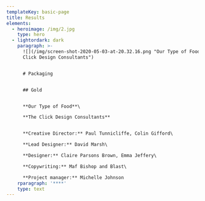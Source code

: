 ```yaml
---
templateKey: basic-page
title: Results
elements:
  - heroimage: /img/2.jpg
    type: hero
  - lightordark: dark
    paragraph: >-
      ![](/img/screen-shot-2020-05-03-at-20.32.16.png "Our Type of Food – The
      Click Design Consultants")


      # Packaging


      ## Gold


      **Our Type of Food**\

      **The Click Design Consultants**


      **Creative Director:** Paul Tunnicliffe, Colin Gifford\

      **Lead Designer:** David Marsh\

      **Designer:** Claire Parsons Brown, Emma Jeffery\

      **Copywriting:** Maf Bishop and Blast\

      **Project manager:** Michelle Johnson
    rparagraph: '****'
    type: text
---
```


